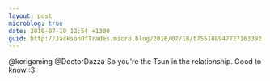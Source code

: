 ```yaml
---
layout: post
microblog: true
date: 2016-07-19 12:54 +1300
guid: http://JacksonOfTrades.micro.blog/2016/07/18/t755188947727163392.html
---
```

@korigaming @DoctorDazza So you're the Tsun in the relationship. Good to know :3
